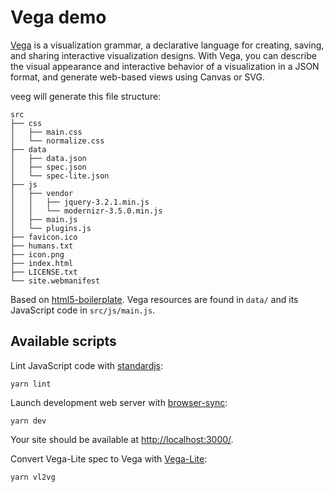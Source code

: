 # Vega demo

[Vega][] is a visualization grammar, a declarative language for creating, saving, and sharing interactive visualization designs. With Vega, you can describe the visual appearance and interactive behavior of a visualization in a JSON format, and generate web-based views using Canvas or SVG.

veeg will generate this file structure:

```
src
├── css
│   ├── main.css
│   └── normalize.css
├── data
│   ├── data.json
│   ├── spec.json
│   └── spec-lite.json
├── js
│   ├── vendor
│   │   ├── jquery-3.2.1.min.js
│   │   └── modernizr-3.5.0.min.js
│   ├── main.js
│   └── plugins.js
├── favicon.ico
├── humans.txt
├── icon.png
├── index.html
├── LICENSE.txt
└── site.webmanifest
```

Based on [html5-boilerplate][]. Vega resources are found in ```data/``` and its JavaScript code in ```src/js/main.js```.

## Available scripts
Lint JavaScript code with [standardjs][]:
```
yarn lint
```

Launch development web server with [browser-sync][]:
```
yarn dev
```
Your site should be available at <http://localhost:3000/>.

Convert Vega-Lite spec to Vega with [Vega-Lite][]:
```
yarn vl2vg
```

[html5-boilerplate]: <https://github.com/h5bp/html5-boilerplate>
[standardjs]: <https://standardjs.com/>
[browser-sync]: <https://browsersync.io/>
[Vega-Lite]: <https://vega.github.io/vega-lite/>
[Vega]: <https://vega.github.io/vega/>
